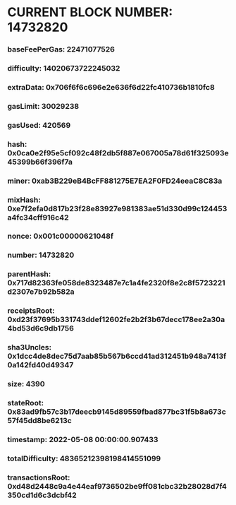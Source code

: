 # CURRENT BLOCK NUMBER: 14732820

### baseFeePerGas: 22471077526
### difficulty: 14020673722245032
### extraData: 0x706f6f6c696e2e636f6d22fc410736b1810fc8
### gasLimit: 30029238
### gasUsed: 420569
### hash: 0x0ca0e2f95e5cf092c48f2db5f887e067005a78d61f325093e45399b66f396f7a
### miner: 0xab3B229eB4BcFF881275E7EA2F0FD24eeaC8C83a
### mixHash: 0xe7f2efa0d817b23f28e83927e981383ae51d330d99c124453a4fc34cff916c42
### nonce: 0x001c00000621048f
### number: 14732820
### parentHash: 0x717d82363fe058de8323487e7c1a4fe2320f8e2c8f5723221d2307e7b92b582a
### receiptsRoot: 0xd23f37695b331743ddef12602fe2b2f3b67decc178ee2a30a4bd53d6c9db1756
### sha3Uncles: 0x1dcc4de8dec75d7aab85b567b6ccd41ad312451b948a7413f0a142fd40d49347
### size: 4390
### stateRoot: 0x83ad9fb57c3b17deecb9145d89559fbad877bc31f5b8a673c57f45dd8be6213c
### timestamp: 2022-05-08 00:00:00.907433
### totalDifficulty: 48365212398198414551099
### transactionsRoot: 0xd48d2448c9a4e44eaf9736502be9ff081cbc32b28028d7f4350cd1d6c3dcbf42
